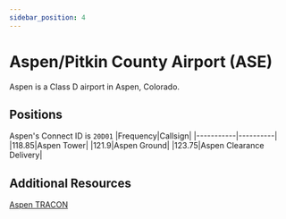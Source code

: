 ```yaml
---
sidebar_position: 4
---
```


# Aspen/Pitkin County Airport (ASE)
Aspen is a Class D airport in Aspen, Colorado.

## Positions
Aspen's Connect ID is ```20D01```
|Frequency|Callsign|
|-----------|----------|
|118.85|Aspen Tower|
|121.9|Aspen Ground|
|123.75|Aspen Clearance Delivery|

## Additional Resources
[Aspen TRACON](/docs/sops/tracon/asetracon.md)